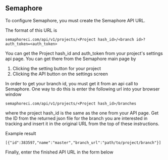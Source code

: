 ## Semaphore

To configure Semaphore, you must create the Semaphore API URL.

The format of this URL is 

~~~
semaphoreci.com/api/v1/projects/<Project hash_id>/<branch id>?auth_token=<auth_token>
~~~

You can get the Project hash_id and auth_token from your project's settings api page. You can get there from the Semaphore main page by 

1. Clicking the setting button for your project
2. Clicking the API button on the settings screen

In order to get your branch id, you must get it from an api call to Semaphore. One way to do this is enter the following url into your browser window

~~~
semaphoreci.com/api/v1/projects/<Project hash_id>/branches
~~~

where the project hash_id is the same as the one from your API page. Get the ID from the returned json file for the branch you are interested in tracking and insert it in the original URL from the top of these instructions.

Example result

~~~
[{"id":383597,"name":"master","branch_url":"path/to/project/branch"}]
~~~

Finally, enter the finished API URL in the form below